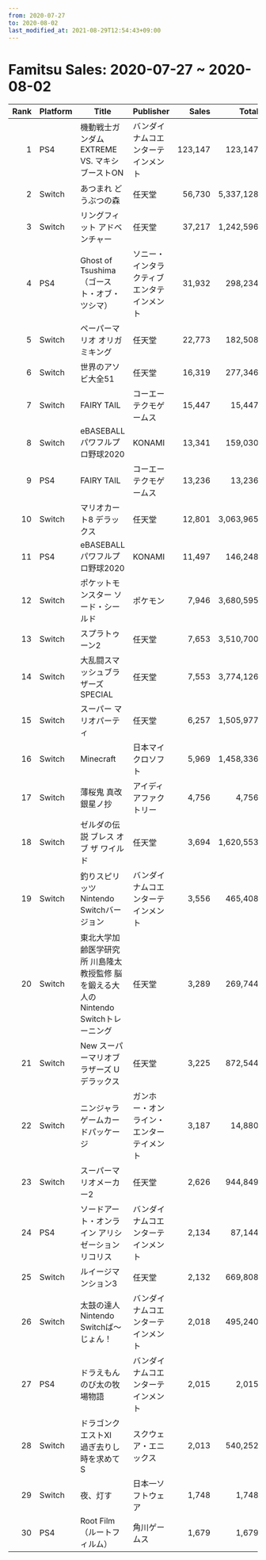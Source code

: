 ```yaml
---
from: 2020-07-27
to: 2020-08-02
last_modified_at: 2021-08-29T12:54:43+09:00
---
```

# Famitsu Sales: 2020-07-27 ~ 2020-08-02
| Rank | Platform | Title | Publisher | Sales | Total | Rate | New |
| -: | -- | -- | -- | -: | -: | -: | -- |
| 1 | PS4 | 機動戦士ガンダム EXTREME VS. マキシブーストON | バンダイナムコエンターテインメント | 123,147 | 123,147 | 40% | **New** |
| 2 | Switch | あつまれ どうぶつの森 | 任天堂 | 56,730 | 5,337,128 | 20% |  |
| 3 | Switch | リングフィット アドベンチャー | 任天堂 | 37,217 | 1,242,596 | 20% |  |
| 4 | PS4 | Ghost of Tsushima（ゴースト・オブ・ツシマ） | ソニー・インタラクティブエンタテインメント | 31,932 | 298,234 | 20% |  |
| 5 | Switch | ペーパーマリオ オリガミキング | 任天堂 | 22,773 | 182,508 | 40% |  |
| 6 | Switch | 世界のアソビ大全51 | 任天堂 | 16,319 | 277,346 | 20% |  |
| 7 | Switch | FAIRY TAIL | コーエーテクモゲームス | 15,447 | 15,447 | 40% | **New** |
| 8 | Switch | eBASEBALLパワフルプロ野球2020 | KONAMI | 13,341 | 159,030 | 20% |  |
| 9 | PS4 | FAIRY TAIL | コーエーテクモゲームス | 13,236 | 13,236 | 40% | **New** |
| 10 | Switch | マリオカート8 デラックス | 任天堂 | 12,801 | 3,063,965 | 20% |  |
| 11 | PS4 | eBASEBALLパワフルプロ野球2020 | KONAMI | 11,497 | 146,248 | 20% |  |
| 12 | Switch | ポケットモンスター ソード・シールド | ポケモン | 7,946 | 3,680,595 | 20% |  |
| 13 | Switch | スプラトゥーン2 | 任天堂 | 7,653 | 3,510,700 | 20% |  |
| 14 | Switch | 大乱闘スマッシュブラザーズ SPECIAL | 任天堂 | 7,553 | 3,774,126 | 20% |  |
| 15 | Switch | スーパー マリオパーティ | 任天堂 | 6,257 | 1,505,977 | 20% |  |
| 16 | Switch | Minecraft | 日本マイクロソフト | 5,969 | 1,458,336 | 20% |  |
| 17 | Switch | 薄桜鬼 真改 銀星ノ抄 | アイディアファクトリー | 4,756 | 4,756 | 40% | **New** |
| 18 | Switch | ゼルダの伝説 ブレス オブ ザ ワイルド | 任天堂 | 3,694 | 1,620,553 | 20% |  |
| 19 | Switch | 釣りスピリッツ Nintendo Switchバージョン | バンダイナムコエンターテインメント | 3,556 | 465,408 | 20% |  |
| 20 | Switch | 東北大学加齢医学研究所 川島隆太教授監修 脳を鍛える大人のNintendo Switchトレーニング | 任天堂 | 3,289 | 269,744 | 20% |  |
| 21 | Switch | New スーパーマリオブラザーズ U デラックス | 任天堂 | 3,225 | 872,544 | 20% |  |
| 22 | Switch | ニンジャラ ゲームカードパッケージ | ガンホー・オンライン・エンターテイメント | 3,187 | 14,880 | 80% |  |
| 23 | Switch | スーパーマリオメーカー2 | 任天堂 | 2,626 | 944,849 | 20% |  |
| 24 | PS4 | ソードアート・オンライン アリシゼーション リコリス | バンダイナムコエンターテインメント | 2,134 | 87,144 | 20% |  |
| 25 | Switch | ルイージマンション3 | 任天堂 | 2,132 | 669,808 | 20% |  |
| 26 | Switch | 太鼓の達人 Nintendo Switchば〜じょん！ | バンダイナムコエンターテインメント | 2,018 | 495,240 | 20% |  |
| 27 | PS4 | ドラえもん のび太の牧場物語 | バンダイナムコエンターテインメント | 2,015 | 2,015 | 80% | **New** |
| 28 | Switch | ドラゴンクエストXI　過ぎ去りし時を求めて S | スクウェア・エニックス | 2,013 | 540,252 | 20% |  |
| 29 | Switch | 夜、灯す | 日本一ソフトウェア | 1,748 | 1,748 | 60% | **New** |
| 30 | PS4 | Root Film（ルートフィルム） | 角川ゲームス | 1,679 | 1,679 | 60% | **New** |
